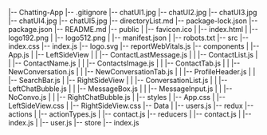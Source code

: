 |-- Chatting-App
    |-- .gitignore
    |-- chatUI1.jpg
    |-- chatUI2.jpg
    |-- chatUI3.jpg
    |-- chatUI4.jpg
    |-- chatUI5.jpg
    |-- directoryList.md
    |-- package-lock.json
    |-- package.json
    |-- README.md
    |-- public
    |   |-- favicon.ico
    |   |-- index.html
    |   |-- logo192.png
    |   |-- logo512.png
    |   |-- manifest.json
    |   |-- robots.txt
    |-- src
        |-- index.css
        |-- index.js
        |-- logo.svg
        |-- reportWebVitals.js
        |-- components
        |   |-- App.js
        |   |-- LeftSideView
        |   |   |-- ContactLastMessage.js
        |   |   |-- ContactList.js
        |   |   |-- ContactName.js
        |   |   |-- ContactsImage.js
        |   |   |-- ContactTab.js
        |   |   |-- NewConversation.js
        |   |   |-- NewConversationTab.js
        |   |   |-- ProfileHeader.js
        |   |   |-- SearchBar.js
        |   |-- RightSideView
        |   |   |-- ConversationList.js
        |   |   |-- LeftChatBubble.js
        |   |   |-- MessageBox.js
        |   |   |-- MessageInput.js
        |   |   |-- NoConvo.js
        |   |   |-- RightChatBubble.js
        |   |-- styles
        |       |-- App.css
        |       |-- LeftSideView.css
        |       |-- RightSideView.css
        |-- Data
        |   |-- users.js
        |-- redux
            |-- actions
            |   |-- actionTypes.js
            |   |-- contact.js
            |-- reducers
            |   |-- contact.js
            |   |-- index.js
            |   |-- user.js
            |-- store
                |-- index.js
